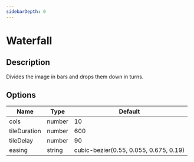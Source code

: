 ```yaml
---
sidebarDepth: 0
---
```


# Waterfall

## Description

Divides the image in bars and drops them down in turns.

## Options

| Name | Type | Default |
|------|------|---------|
| cols | number | 10 |
| tileDuration | number | 600 |
| tileDelay | number | 90 |
| easing | string | cubic-bezier(0.55, 0.055, 0.675, 0.19) |
